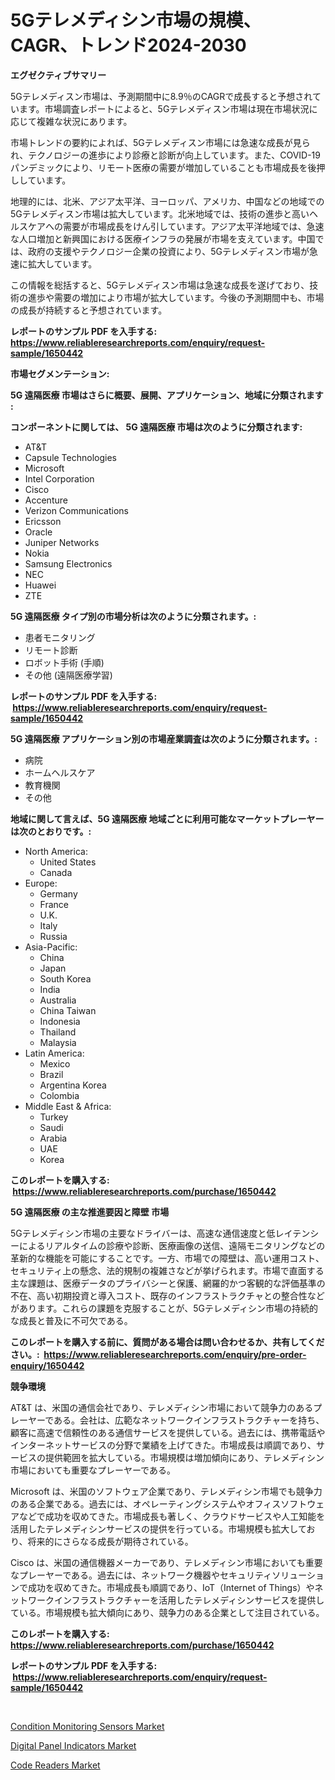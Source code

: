 <p><h1>5Gテレメディシン市場の規模、CAGR、トレンド2024-2030</h1></p><p><strong>エグゼクティブサマリー</strong></p>
<p><p>5Gテレメディスン市場は、予測期間中に8.9％のCAGRで成長すると予想されています。市場調査レポートによると、5Gテレメディスン市場は現在市場状況に応じて複雑な状況にあります。</p><p>市場トレンドの要約によれば、5Gテレメディスン市場には急速な成長が見られ、テクノロジーの進歩により診療と診断が向上しています。また、COVID-19パンデミックにより、リモート医療の需要が増加していることも市場成長を後押ししています。</p><p>地理的には、北米、アジア太平洋、ヨーロッパ、アメリカ、中国などの地域での5Gテレメディスン市場は拡大しています。北米地域では、技術の進歩と高いヘルスケアへの需要が市場成長をけん引しています。アジア太平洋地域では、急速な人口増加と新興国における医療インフラの発展が市場を支えています。中国では、政府の支援やテクノロジー企業の投資により、5Gテレメディスン市場が急速に拡大しています。</p><p>この情報を総括すると、5Gテレメディスン市場は急速な成長を遂げており、技術の進歩や需要の増加により市場が拡大しています。今後の予測期間中も、市場の成長が持続すると予想されています。</p></p>
<p><strong>レポートのサンプル PDF を入手する: <a href="https://www.reliableresearchreports.com/enquiry/request-sample/1650442">https://www.reliableresearchreports.com/enquiry/request-sample/1650442</a></strong></p>
<p><strong>市場セグメンテーション:</strong></p>
<p><strong> 5G 遠隔医療 市場はさらに概要、展開、アプリケーション、地域に分類されます :</strong></p>
<p><strong>コンポーネントに関しては、 5G 遠隔医療 市場は次のように分類されます: &nbsp;</strong></p>
<p><ul><li>AT&T</li><li>Capsule Technologies</li><li>Microsoft</li><li>Intel Corporation</li><li>Cisco</li><li>Accenture</li><li>Verizon Communications</li><li>Ericsson</li><li>Oracle</li><li>Juniper Networks</li><li>Nokia</li><li>Samsung Electronics</li><li>NEC</li><li>Huawei</li><li>ZTE</li></ul></p>
<p><strong> 5G 遠隔医療 タイプ別の市場分析は次のように分類されます。:</strong></p>
<p><ul><li>患者モニタリング</li><li>リモート診断</li><li>ロボット手術 (手順)</li><li>その他 (遠隔医療学習)</li></ul></p>
<p><strong>レポートのサンプル PDF を入手する: &nbsp;<a href="https://www.reliableresearchreports.com/enquiry/request-sample/1650442">https://www.reliableresearchreports.com/enquiry/request-sample/1650442</a></strong></p>
<p><strong> 5G 遠隔医療 アプリケーション別の市場産業調査は次のように分類されます。:</strong></p>
<p><ul><li>病院</li><li>ホームヘルスケア</li><li>教育機関</li><li>その他</li></ul></p>
<p><strong>地域に関して言えば、5G 遠隔医療 地域ごとに利用可能なマーケットプレーヤーは次のとおりです。:</strong></p>
<p><ul>
    <li>
        North America:
        <ul>
            <li>United States</li>
            <li>Canada</li>
        </ul>
    </li>
    <li>
        Europe:
        <ul>
            <li>Germany</li>
            <li>France</li>
            <li>U.K.</li>
            <li>Italy</li>
            <li>Russia</li>
        </ul>
    </li>
    <li>
        Asia-Pacific:
        <ul>
            <li>China</li>
            <li>Japan</li>
            <li>South Korea</li>
            <li>India</li>
            <li>Australia</li>
            <li>China Taiwan</li>
            <li>Indonesia</li>
            <li>Thailand</li>
            <li>Malaysia</li>
        </ul>
    </li>
    <li>
        Latin America:
        <ul>
            <li>Mexico</li>
            <li>Brazil</li>
            <li>Argentina Korea</li>
            <li>Colombia</li>
        </ul>
    </li>
    <li>
        Middle East & Africa:
        <ul>
            <li>Turkey</li>
            <li>Saudi</li>
            <li>Arabia</li>
            <li>UAE</li>
            <li>Korea</li>
        </ul>
    </li>
    </ul></p>
<p><strong>このレポートを購入する: &nbsp;<a href="https://www.reliableresearchreports.com/purchase/1650442">https://www.reliableresearchreports.com/purchase/1650442</a></strong></p>
<p><strong>5G 遠隔医療 の主な推進要因と障壁 市場</strong></p>
<p><p>5Gテレメディシン市場の主要なドライバーは、高速な通信速度と低レイテンシーによるリアルタイムの診療や診断、医療画像の送信、遠隔モニタリングなどの革新的な機能を可能にすることです。一方、市場での障壁は、高い運用コスト、セキュリティ上の懸念、法的規制の複雑さなどが挙げられます。市場で直面する主な課題は、医療データのプライバシーと保護、網羅的かつ客観的な評価基準の不在、高い初期投資と導入コスト、既存のインフラストラクチャとの整合性などがあります。これらの課題を克服することが、5Gテレメディシン市場の持続的な成長と普及に不可欠である。</p></p>
<p><strong>このレポートを購入する前に、質問がある場合は問い合わせるか、共有してください。:&nbsp; <a href="https://www.reliableresearchreports.com/enquiry/pre-order-enquiry/1650442">https://www.reliableresearchreports.com/enquiry/pre-order-enquiry/1650442</a></strong></p>
<p><strong>競争環境</strong></p>
<p><p>AT&T は、米国の通信会社であり、テレメディシン市場において競争力のあるプレーヤーである。会社は、広範なネットワークインフラストラクチャーを持ち、顧客に高速で信頼性のある通信サービスを提供している。過去には、携帯電話やインターネットサービスの分野で業績を上げてきた。市場成長は順調であり、サービスの提供範囲を拡大している。市場規模は増加傾向にあり、テレメディシン市場においても重要なプレーヤーである。</p><p>Microsoft は、米国のソフトウェア企業であり、テレメディシン市場でも競争力のある企業である。過去には、オペレーティングシステムやオフィスソフトウェアなどで成功を収めてきた。市場成長も著しく、クラウドサービスや人工知能を活用したテレメディシンサービスの提供を行っている。市場規模も拡大しており、将来的にさらなる成長が期待されている。</p><p>Cisco は、米国の通信機器メーカーであり、テレメディシン市場においても重要なプレーヤーである。過去には、ネットワーク機器やセキュリティソリューションで成功を収めてきた。市場成長も順調であり、IoT（Internet of Things）やネットワークインフラストラクチャーを活用したテレメディシンサービスを提供している。市場規模も拡大傾向にあり、競争力のある企業として注目されている。</p></p>
<p><strong>このレポートを購入する: &nbsp; <a href="https://www.reliableresearchreports.com/purchase/1650442">https://www.reliableresearchreports.com/purchase/1650442</a></strong></p>
<p><strong>レポートのサンプル PDF を入手する: &nbsp;<a href="https://www.reliableresearchreports.com/enquiry/request-sample/1650442">https://www.reliableresearchreports.com/enquiry/request-sample/1650442</a></strong><strong></strong></p>
<p>&nbsp;</p>
<p><p><a href="https://github.com/seekum/Market-Research-Report-List-1/blob/main/condition-monitoring-sensors-market.md">Condition Monitoring Sensors Market</a></p><p><a href="https://github.com/nancykennedykellievqfqt2/Market-Research-Report-List-1/blob/main/digital-panel-indicators-market.md">Digital Panel Indicators Market</a></p><p><a href="https://github.com/timeliteaut/Market-Research-Report-List-1/blob/main/code-readers-market.md">Code Readers Market</a></p></p>